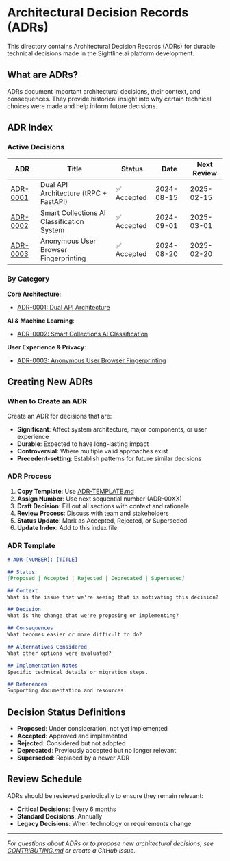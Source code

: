 # Architectural Decision Records (ADRs)

This directory contains Architectural Decision Records (ADRs) for durable technical decisions made in the Sightline.ai platform development.

## What are ADRs?

ADRs document important architectural decisions, their context, and consequences. They provide historical insight into why certain technical choices were made and help inform future decisions.

## ADR Index

### Active Decisions

| ADR | Title | Status | Date | Next Review |
|-----|-------|--------|------|-------------|
| [ADR-0001](ADR-0001-dual-api-architecture.md) | Dual API Architecture (tRPC + FastAPI) | ✅ Accepted | 2024-08-15 | 2025-02-15 |
| [ADR-0002](ADR-0002-smart-collections-ai-classification.md) | Smart Collections AI Classification System | ✅ Accepted | 2024-09-01 | 2025-03-01 |
| [ADR-0003](ADR-0003-anonymous-user-browser-fingerprinting.md) | Anonymous User Browser Fingerprinting | ✅ Accepted | 2024-08-20 | 2025-02-20 |

### By Category

**Core Architecture**:
- [ADR-0001: Dual API Architecture](ADR-0001-dual-api-architecture.md)

**AI & Machine Learning**:
- [ADR-0002: Smart Collections AI Classification](ADR-0002-smart-collections-ai-classification.md)

**User Experience & Privacy**:
- [ADR-0003: Anonymous User Browser Fingerprinting](ADR-0003-anonymous-user-browser-fingerprinting.md)

## Creating New ADRs

### When to Create an ADR

Create an ADR for decisions that are:
- **Significant**: Affect system architecture, major components, or user experience
- **Durable**: Expected to have long-lasting impact
- **Controversial**: Where multiple valid approaches exist
- **Precedent-setting**: Establish patterns for future similar decisions

### ADR Process

1. **Copy Template**: Use [ADR-TEMPLATE.md](ADR-TEMPLATE.md)
2. **Assign Number**: Use next sequential number (ADR-00XX)
3. **Draft Decision**: Fill out all sections with context and rationale
4. **Review Process**: Discuss with team and stakeholders
5. **Status Update**: Mark as Accepted, Rejected, or Superseded
6. **Update Index**: Add to this index file

### ADR Template

```markdown
# ADR-[NUMBER]: [TITLE]

## Status
[Proposed | Accepted | Rejected | Deprecated | Superseded]

## Context
What is the issue that we're seeing that is motivating this decision?

## Decision
What is the change that we're proposing or implementing?

## Consequences
What becomes easier or more difficult to do?

## Alternatives Considered
What other options were evaluated?

## Implementation Notes
Specific technical details or migration steps.

## References
Supporting documentation and resources.
```

## Decision Status Definitions

- **Proposed**: Under consideration, not yet implemented
- **Accepted**: Approved and implemented
- **Rejected**: Considered but not adopted
- **Deprecated**: Previously accepted but no longer relevant
- **Superseded**: Replaced by a newer ADR

## Review Schedule

ADRs should be reviewed periodically to ensure they remain relevant:
- **Critical Decisions**: Every 6 months
- **Standard Decisions**: Annually
- **Legacy Decisions**: When technology or requirements change

---

*For questions about ADRs or to propose new architectural decisions, see [CONTRIBUTING.md](../CONTRIBUTING.md) or create a GitHub issue.*